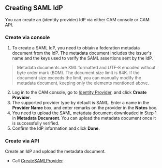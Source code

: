 ## Creating SAML IdP

You can create an (identity provider) IdP via either CAM console or CAM API.

### Create via console

1. To create a SAML IdP, you need to obtain a federation metadata document from the IdP. The metadata document includes the issuer's name and the keys used to verify the SAML assertions sent by the IdP.
> Metadata documents are XML formatted and UTF-8 encoded without byte order mark (BOM). The document size limit is 64K. If the document size exceeds the limit, you can manually modify the metadata document, keeping only the elements mentioned above.
2. Log in to the CAM console, go to [Identity Provider](https://intl.cloud.tencent.com/login), and click **Create Provider**.
3. The supported provider type by default is SAML. Enter a name in the **Provider Name** box, and enter remarks on the provider in the **Notes** box.
4. You need to upload the SAML metadata document downloaded in Step 1 in **Metadata Document**. You can upload the metadata document once it is successfully verified.
5. Confirm the IdP information and click **Done**.

### Create via API

Create an IdP and upload the metadata document.
- Call [CreateSAMLProvider](https://intl.cloud.tencent.com/document/product/598/30383).

